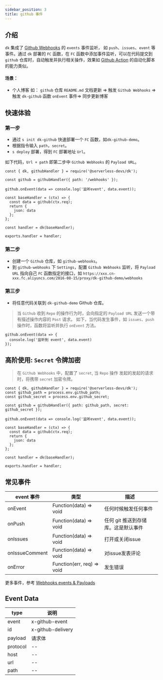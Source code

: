 ```yaml
---
sidebar_position: 3
title: github 事件
---
```


## 介绍
`dk` 集成了 [Github Webhooks](https://docs.github.com/en/developers/webhooks-and-events/webhooks/about-webhooks) 的 `events` 事件监听， 如 `push`、`issues`、`event` 等事件。通过 `dk` 部署的 `FC` 函数，在 `FC` 函数中添加事件监听，可以在代码提交到 `github` 仓库时，自动触发并执行相关操作，效果如 [Github Action](https://docs.github.com/cn/actions) 的自动化脚本的能力类似。

#### 场景：
- 个人博客
如： `github` 仓库 `README.md` 文档更新 => 触发 `Github Webhooks` => 触发 `dk-github` 函数 `onEvent` 事件=> 同步更新博客

## 快速体验
### 第一步
- 通过 `s init dk-github` 快速部署一个 `FC` 函数，如`dk-github-demo`。
- 根据指令输入 `path`，`secret`。
- `s deploy` 部署，得到 `FC` 部署地址 `Url`。

如下代码，`Url + path` 即第二步中 `Github Webhooks` 的 `Payload URL`。

```
const { dk, githubHandler } = require('@serverless-devs/dk');

const github = githubHandler({ path: '/webhooks' });

github.onEvent(data => console.log('监听event', data.event));

const baseHandler = (ctx) => {
  const data = github(ctx.req);
  return {
    json: data
  };
};

const handler = dk(baseHandler);

exports.handler = handler;
```

### 第二步
- 创建一个 `Github` 仓库，如 `github-webhooks`。
- 到 `github-webhooks` 下 `Settings`，配置 `Github Webhooks` 监听，将 `Payload URL` 指向自己 `FC` 函数指定的接口，如 `https://xxx.cn-xxx.fc.aliyuncs.com/2016-08-15/proxy/dk-github-demo/webhooks`

<!-- ![img]('../../../static/img/github-webhooks.png') -->

### 第三步
- 将任意代码关联到 `dk-github-demo` Github 仓库。
> 当 `Github` 收到 `Repo` 的操作行为时，会向指定的 `Payload URL` 发送一个带有描述操作内容的 `Post` 请求。
> 如下，当代码发生事件，如 `issues`、`push` 操作时，函数将监听并执行 `onEvent` 方法。

```
github.onEvent(data => {
  console.log('监听到 event', data.event)
});
```

## 高阶使用: `Secret` 令牌加密
> 在 `Github Webhooks` 中，配置了 `secret`, 当 `Repo` 操作 发起的发起的请求时，将携带 `secret` 加密令牌。

```
const { dk, githubHandler } = require('@serverless-devs/dk');
const github_path = process.env.github_path;
const github_secret = process.env.github_secret;

const github = githubHandler({ path: github_path, secret: github_secret });

github.onEvent(data => console.log('监听event', data.event));

const baseHandler = (ctx) => {
  const data = github(ctx.req);
  return {
    json: data
  };
};

const handler = dk(baseHandler);

exports.handler = handler;
```

## 常见事件
event 事件 | 类型 | 描述
---- | --- | ---
onEvent     | Function(data) => void      | 任何时候触发任何事件
onPush      | Function(data) => void      | 任何 git 推送到存储库。这是默认事件
onIssues    | Function(data) => void      | 打开或关闭issue
onIssueComment | Function(data) => void   | 对issue发表评论
onError     | Function(err, req) => void  | 发生错误

更多事件，参考 [Webhooks events & Payloads](https://docs.github.com/en/developers/webhooks-and-events/webhooks/webhook-events-and-payloads)

## Event Data
type | 说明
--- | --- 
event | x-github-event
id    | x-github-delivery
payload | 请求体
protocol  | --
host  | --
url | --
path  | --
